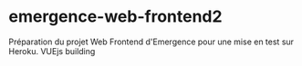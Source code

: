 # emergence-web-frontend2
Préparation du projet Web Frontend d'Emergence pour une mise en test sur Heroku.
VUEjs building
